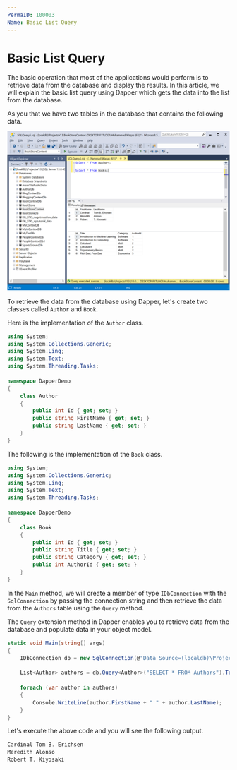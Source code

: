 ```yaml
---
PermaID: 100003
Name: Basic List Query
---
```


# Basic List Query

The basic operation that most of the applications would perform is to retrieve data from the database and display the results. In this article, we will explain the basic list query using Dapper which gets the data into the list from the database.

As you that we have two tables in the database that contains the following data.

<img src="images/database-setup.png" alt="Database data">

To retrieve the data from the database using Dapper, let's create two classes called `Author` and `Book`.

Here is the implementation of the `Author` class.

```csharp
using System;
using System.Collections.Generic;
using System.Linq;
using System.Text;
using System.Threading.Tasks;

namespace DapperDemo
{
    class Author
    {
        public int Id { get; set; }
        public string FirstName { get; set; }
        public string LastName { get; set; }
    }
}
```

The following is the implementation of the `Book` class.

```csharp
using System;
using System.Collections.Generic;
using System.Linq;
using System.Text;
using System.Threading.Tasks;

namespace DapperDemo
{
    class Book
    {
        public int Id { get; set; }
        public string Title { get; set; }
        public string Category { get; set; }
        public int AuthorId { get; set; }
    }
}
```

In the `Main` method, we will create a member of type `IDbConnection` with the `SqlConnection` by passing the connection string and then retrieve the data from the `Authors` table using the `Query` method.

The `Query` extension method in Dapper enables you to retrieve data from the database and populate data in your object model.

```csharp
static void Main(string[] args)
{
    IDbConnection db = new SqlConnection(@"Data Source=(localdb)\ProjectsV13;Initial Catalog=BookStoreContext;Integrated Security=True;");

    List<Author> authors = db.Query<Author>("SELECT * FROM Authors").ToList();

    foreach (var author in authors)
    {
        Console.WriteLine(author.FirstName + " " + author.LastName);
    }
}
```

Let's execute the above code and you will see the following output.

```csharp
Cardinal Tom B. Erichsen
Meredith Alonso
Robert T. Kiyosaki
```
